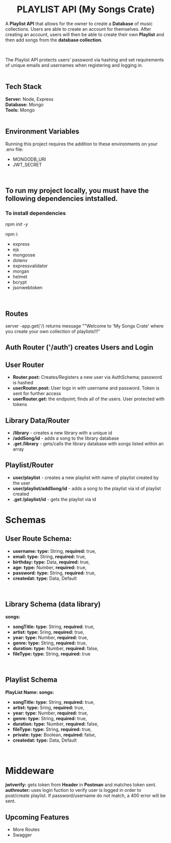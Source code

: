 <h1 align="center"> PLAYLIST API (My Songs Crate)</h1>
<p>A <b>Playlist API</b> that allows for the owner to create a <b>Database</b> of music collections. Users are able to create an account for themselves. After creating an account, users will then be able to create their own <b>Playlist</b> and then add songs from the <b>database collection</b>.</p>
<br>
<p>The Playlist API protects users' password via hashing and set requirements of unique emails and usernames when registering and logging in.
<br>
<br>
<h2>Tech Stack</h2>
<b>Server:</b> Node, Express 
<br>
<b>Database:</b> Mongo
<br>
<b>Tools:</b> Mongo
<br>
<br>
<h2>Environment Variables</h2>
<p>Running this project requires the addition to these environments on your .env file:</p>
<ul>
<li>MONGODB_URI</li>
<li>JWT_SECRET</li>
</ul>
<br>
<h2>To run my project locally, you must have the following dependencies intstalled.</h2>
<h3>To install dependencies</h3>
<p><i>npm init -y</i></p>
<p>npm i:</p>
<ul>
<li>express</li>
<li>ejs</li>
<li>mongoose</li>
<li>dotenv</li>
<li>expressvalidator</li>
<li>morgan</li>
<li>helmet</li>
<li>bcrypt</li>
<li>jsonwebtoken</li>
</ul>
<br>
<h2>Routes</h2>
<p>server -app.get('/) returns message ""Welcome to 'My Songs Crate' where you create your own collection of playlists!!!"</p>
<h2>Auth Router ('/auth') creates Users and Login</h2>
<h2>User Router</h2>
<ul>
<li><b>Router.post:</b> Creates/Registers a new user via AuthSchema; password is hashed</li>
<li><b>userRouter.post:</b> User logs in with username and password. Token is sent for further access</li>
<li><b>userRouter.get:</b> the endpoint; finds all of the users. User protected with tokens</li>
</ul>

<h2>Library Data/Router</h2>
<ul>
<li><b>/library</b> - creates a new library with a unique id</li>
<li><b>/addSong/id</b> - adds a song to the library database</li>
<li><b>.get /library</b> - gets/calls the library database with songs listed within an array</li>
</ul>

<h2>Playlist/Router</h2>
<ul>
<li><b>user/playlist</b> - creates a new playlist with name of playlist created by the user</li>
<li><b>user/playlist/addSong/id</b> - adds a song to the playlist via id of playlist created</li>
<li><b>.get /playlist/id</b> - gets the playlist via id</li>
</ul>

<h1>Schemas</h1>
<h2>User Route Schema:</h2>
<ul>
<li><b>username:</b> <b>type:</b> String, <b>required:</b> true,</li>
<li><b>email:</b> <b>type:</b> String, <b>required:</b> true,</li>
<li><b>birthday:</b> <b>type:</b> Data, <b>required:</b> true,</li>
<li><b>age:</b> <b>type:</b> Number, <b>required:</b> true,</li>
<li><b>password:</b> <b>type:</b> String, <b>required:</b> true,</li>
<li><b>createdat:</b> <b>type:</b> Data, Default</li>
</ul>
<br>
<h2>Library Schema (data library)</h2>
<b>songs:</b>
<ul>
<li><b>songTitle:</b> <b>type:</b> String, <b>required:</b> true,</li>
<li><b>artist:</b> <b>type:</b> Sring, <b>required:</b> true,</li>
<li><b>year:</b> <b>type:</b> Number, <b>required:</b> true,</li>
<li><b>genre:</b> <b>type:</b> String, <b>required:</b> true,</li>
<li><b>duration:</b> <b>type:</b> Number, <b>required:</b> false,</li>
<li><b>fileType:</b> <b>type:</b> String, <b>required:</b> true</li>
</ul>
<br>
<h2>Playlist Schema</h2>
<b>PlayList Name:</b>
<b>songs:</b>
<ul>
<li><b>songTitle:</b> <b>type:</b> String, <b>required:</b> true,</li>
<li><b>artist:</b> <b>type:</b> Sring, <b>required:</b> true,</li>
<li><b>year:</b> <b>type:</b> Number, <b>required:</b> true,</li>
<li><b>genre:</b> <b>type:</b> String, <b>required:</b> true,</li>
<li><b>duration:</b> <b>type:</b> Number, <b>required:</b> false,</li>
<li><b>fileType:</b> <b>type:</b> String, <b>required:</b> true,</li>
<li><b>private:</b> <b>type:</b> Boolean, <b>required:</b> false,</li>
<li><b>createdat:</b> <b>type:</b> Data, Default</li>
</ul>
<br>
<h1>Middeware</h1>
<b>jwtverify:</b> gets token from <b>Header</b> in <b>Postman</b> and matches token sent.
<br>
<b>authrouter:</b> uses login fuction to verify user is logged in order to post/create playlist. If password/username do not match, a 400 error will be sent.

<h2>Upcoming Features</h2>
<ul>
<li>More Routes</li>
<li>Swagger</li>
</ul>
